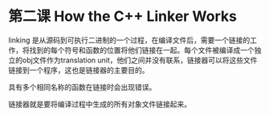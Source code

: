 # 第二课 How the C++ Linker Works

linking 是从源码到可执行二进制的一个过程，在编译文件后，需要一个链接的工作，将找到的每个符号和函数的位置将他们链接在一起。每个文件被编译成一个独立的obj文件作为translation unit，他们之间并没有联系，链接器可以将这些文件链接到一个程序，这也是链接器的主要目的。

具有多个相同名称的函数在链接时会出现错误。

链接器就是要将编译过程中生成的所有对象文件链接起来。
